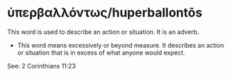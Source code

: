 # ὑπερβαλλόντως/huperballontōs
This word is used to describe an action or situation. It is an adverb.
* This word means excessively or beyond measure. It describes an action or situation that is in excess of what anyone would expect.

See: 2 Corinthians 11:23
